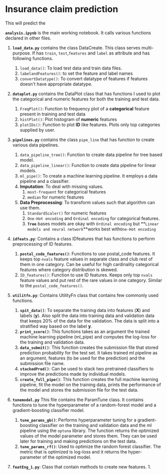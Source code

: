 # Insurance claim prediction

This will predict the 

**`analysis.ipynb`** is the main working notebook. It calls various functions declared in other files.

1. **`load_data.py`** contains the class DataCreate. This class serves multi-purpose. If has `train`, `test`,`features` and `label` as attribute and has following functions.

   1. `load_data()`: To load test data and train data files.
   2. `labelandFeatures()`: to set the feature and label names
   3. `convertDatatype()`: To convert datatype of features if features doesn't have appropriate datatype.
2. **`dataplot.py`** contains the DataPlot class that has  functions I used to plot the categorical and numeric features for both the training and test data.

   1. `FreqPlot()`: Function to frequency plot of a **categorical** feature present in training and test data
   2. `histPlot()`: Plot histogram of **numeric** features
   3. `plotIDs()`: Function to plot **ID** like features. Plots only top categories supplied by user.
3. **`pipelines.py`** contains the class `pipe_line` that has function to create various data pipelines.

   1. `data_pipeline_tree()`: Function to create data pipeline for tree based model.
   2. `data_pipeline_linear()`: Function to create data pipeline for linear models.
   3. `ml_pipe()`: To create a machine learning pipeline. It employs a data pipeline and a classifier.
   4. **Imputation**: To deal with missing values.
      1. `most-frequent` for categorical features
      2. `median` for numeric features
   5. **Data Preprocessing**: To transform values such that algorithm can use them.
      1. `StandardScaler()` for numeric features
      2. `One-Hot encoding` and `Ordinal encoding` for categorical features.
      3. **`Tree`** bases models are okay with `Ordinal encoding` but  **`Linear models and neural network`**works best with`One-Hot encoding`
       
1. **`idfeats.py`**: Contains a class IDfeatures that has functions to perform preprocessing of ID features.

    1. **`postal_code_features()`**: Functions to use postal_code features. It keeps top `nvals` feature values in separate class and club rest of them in one category. Can be useful for high cardinality categorical features where category distribution is skewed.
    1. `ID_features()`: Function to use ID features. Keeps only top `nvals` feature values and put rest of the rare values in one category. Similar to the `postal_code_features()`.
1. **`utilitfn.py`**: Contains UtilityFn class that contains few commonly used functions.
   1. **`spit_data()`**: To separate the training data into features (**X**) and labels (**y**). Also split the data into training data and validation data that keeps 20% of the data for the validation. The data is split into a stratified way based on the label  **y**.
   2. **`print_score()`**: This functions takes as an argument the trained machine learning pipeline (ml_pipe) and computes the log-loss for the training and validation data.
   3. **`data_submit()`**: This function creates the submission file that stored prediction probability for the test set. It takes trained ml pipeline as an argument, features (to be used for the prediction) and the submission file name.
   4. **`stackedPred()`**: Can be used to stack two pretrained classifiers to improve the predictions made by individual models.
   5. **`create_full_pipe()`**: This function creates the full machine learning pipeline, fit the model on the training data, prints the performance of the model and stores the submission file for the test data.
3. **`tunemodel.py`** This file contains the ParamTune class. It contains functions to tune the hyperparameter of a random-forest model and a gradient-boosting classifier model.
   1. **`tune_params_gb()`**: Performs hyperparameter tuning for a gradient-boosting classifier on the training and validation data and the ml pipeline using the `optuna` library. The function returns the optimized values of the model parameter and stores them. They can be used later for training and making predictions on the test data.
   2. **`tune_params_rf()`**: Used to optimize the random forest classifier. The metric that is optimized is log-loss and it returns the hyper-parameter of the optimized model.
5. **`featEng_1.py`**: Class that contain methods to create new features.
   1. 

